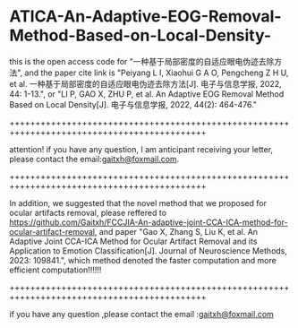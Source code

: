 # ATICA-An-Adaptive-EOG-Removal-Method-Based-on-Local-Density-
this is the open access code for "一种基于局部密度的自适应眼电伪迹去除方法", and the paper cite link is "Peiyang L I, Xiaohui G A O, Pengcheng Z H U, et al. 一种基于局部密度的自适应眼电伪迹去除方法[J]. 电子与信息学报, 2022, 44: 1-13.", or "LI P, GAO X, ZHU P, et al. An Adaptive EOG Removal Method Based on Local Density[J]. 电子与信息学报, 2022, 44(2): 464-476."

++++++++++++++++++++++++++++++++++++++++++++++++++++++++++++++++++++++++++++++++++++++++++++

attention! if you have any question, I am anticipant receiving your letter, please contact the email:gaitxh@foxmail.com.

++++++++++++++++++++++++++++++++++++++++++++++++++++++++++++++++++++++++++++++++++++++++++++

In addition, we suggested that the novel method that we proposed for ocular artifacts removal, please reffered to https://github.com/Gaitxh/FCCJIA-An-adaptive-joint-CCA-ICA-method-for-ocular-artifact-removal, and paper "Gao X, Zhang S, Liu K, et al. An Adaptive Joint CCA-ICA Method for Ocular Artifact Removal and its Application to Emotion Classification[J]. Journal of Neuroscience Methods, 2023: 109841.", which method denoted the faster computation and more efficient computation!!!!!!

++++++++++++++++++++++++++++++++++++++++++++++++++++++++++++++++++++++++++++++++++++++++++++

if you have any question ,please contact the email :gaitxh@foxmail.com
